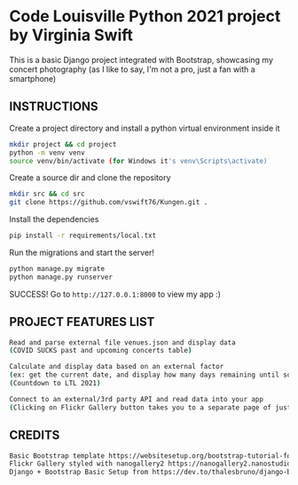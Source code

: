 # Code Louisville Python 2021 project by Virginia Swift 

This is a basic Django project integrated with Bootstrap, showcasing my concert photography (as I like to say, 
I'm not a pro, just a fan with a smartphone)

## INSTRUCTIONS

Create a project directory and install a python virtual environment inside it

```bash
mkdir project && cd project
python -m venv venv
source venv/bin/activate (for Windows it's venv\Scripts\activate)
```

Create a source dir and clone the repository

```bash
mkdir src && cd src
git clone https://github.com/vswift76/Kungen.git . 
```

Install the dependencies

```bash
pip install -r requirements/local.txt
```

Run the migrations and start the server!

```bash
python manage.py migrate
python manage.py runserver
```

SUCCESS! Go to `http://127.0.0.1:8000` to view my app :)


## PROJECT FEATURES LIST

```bash
Read and parse external file venues.json and display data
(COVID SUCKS past and upcoming concerts table)

Calculate and display data based on an external factor 
(ex: get the current date, and display how many days remaining until some event)
(Countdown to LTL 2021) 

Connect to an external/3rd party API and read data into your app
(Clicking on Flickr Gallery button takes you to a separate page of just a few of my photo galleries) 
```

## CREDITS

```bash
Basic Bootstrap template https://websitesetup.org/bootstrap-tutorial-for-beginners/ 
Flickr Gallery styled with nanogallery2 https://nanogallery2.nanostudio.org/
Django + Bootstrap Basic Setup from https://dev.to/thalesbruno/django-bootstrap-basic-setup-5dmb
```
